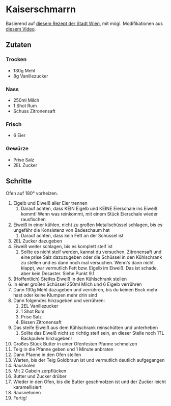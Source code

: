 # Kaiserschmarrn

Basierend auf [diesem Rezept der Stadt Wien](https://www.youtube.com/watch?v=h0yp5Nx6DfQ&list=PLt5oS9A1q7b4szvFwowJ-XeWqaS7MT-Kj&index=5), mit mögl. Modifikationen aus [diesem Video](https://www.youtube.com/watch?v=6nJ0jy5ZOns).

## Zutaten

### Trocken

- 130g Mehl
- 8g Vanillezucker

### Nass

- 250ml Milch
- 1 Shot Rum
- Schuss Zitronensaft
  
### Frisch

- 6 Eier

### Gewürze

- Prise Salz
- 2EL Zucker

## Schritte

Ofen auf 180° vorheizen.

1. Eigelb und Eiweiß aller Eier trennen
   1. Darauf achten, dass KEIN Eigelb und KEINE Eierschale ins Eiweiß kommt! Wenn was reinkommt, mit einem Stück Eierschale wieder rausfischen
2. Eiweiß in einer kühlen, nicht zu großen Metallschüssel schlagen, bis es ungefähr die Konsistenz von Badeschaum hat
   1. Darauf achten, dass kein Fett an der Schüssel ist
3. 2EL Zucker dazugeben
4. Eiweiß weiter schlagen, bis es komplett steif ist
   1. Sollte es nicht steif werden, kannst du versuchen, Zitronensaft und eine prise Salz dazuzugeben oder die Schüssel in den Kühlschrank zu stellen und es dann noch mal versuchen. Wenn's dann nicht klappt, war vermutlich Fett bzw. Eigelb im Eiweiß. Das ist schade, aber kein Desaster. Siehe Punkt 9.1.
5. (Hoffentlich) Steifes Eiweiß in den Kühlschrank stellen
6. In einer großen Schüssel 250ml Milch und 6 Eigelb verrühren
7. Dann 130g Mehl dazugeben und verrühren, bis du keinen Bock mehr hast oder keine Klumpen mehr drin sind
8. Dann folgendes hinzugeben und verrühren:
   1. 2EL Vanillezucker 
   2. 1 Shot Rum 
   3. Prise Salz 
   4. Bissen Zitronensaft
9. Das steife Eiweiß aus dem Kühlschrank reinschütten und unterheben
   1.  Sollte das Eiweiß nicht so richtig steif sein, an dieser Stelle noch 1TL Backpulver hinzugeben!
10. Großes Stück Butter in einer Ofenfesten Pfanne schmelzen
11. Teig in die Pfanne geben und 1 Minute anbraten
12. Dann Pfanne in den Ofen stellen
13. Warten, bis der Teig Goldbraun ist und vermutlich deutlich aufgegangen
14. Rausholen
15. Mit 2 Gabeln zerpflücken
16. Butter und Zucker drüber
17. Wieder in den Ofen, bis die Butter geschmolzen ist und der Zucker leicht karamellisiert
18. Rausnehmen
19. Fertig!